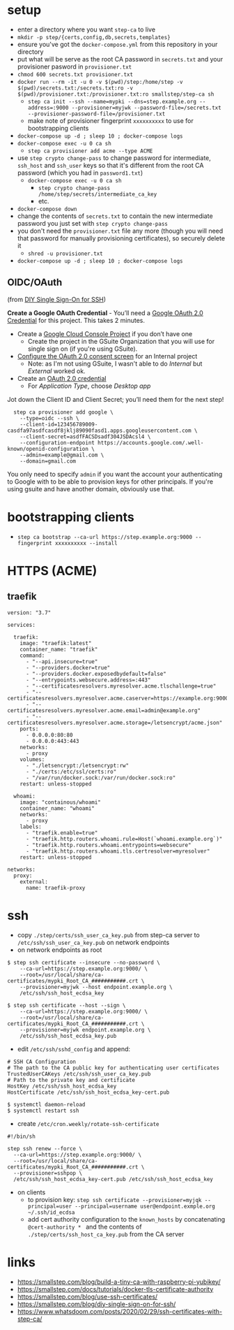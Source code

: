 # setup

* enter a directory where you want `step-ca` to live
* `mkdir -p step/{certs,config,db,secrets,templates}`
* ensure you've got the `docker-compose.yml` from this repository in your directory
* put what will be serve as the root CA password in `secrets.txt` and your provisioner pasword in `provisioner.txt`
* `chmod 600 secrets.txt provisioner.txt`
* `docker run --rm -it -u 0 -v $(pwd)/step:/home/step -v $(pwd)/secrets.txt:/secrets.txt:ro -v $(pwd)/provisioner.txt:/provisioner.txt:ro smallstep/step-ca sh`
    - `step ca init --ssh --name=mypki --dns=step.example.org --address=:9000 --provisioner=myjwk --password-file=/secrets.txt --provisioner-password-file=/provisioner.txt`
    - make note of provisioner fingerprint `xxxxxxxxxx` to use for bootstrapping clients
* `docker-compose up -d ; sleep 10 ; docker-compose logs`
* `docker-compose exec -u 0 ca sh`
    - `step ca provisioner add acme --type ACME`
* use `step crypto change-pass` to change password for intermediate, `ssh_host` and `ssh_user` keys so that it's different from the root CA password (which you had in `password1.txt`)
  - `docker-compose exec -u 0 ca sh`
      + `step crypto change-pass /home/step/secrets/intermediate_ca_key`
      + etc.
* `docker-compose down`
* change the contents of `secrets.txt` to contain the new intermediate password you just set with `step crypto change-pass`
* you don't need the `provisioner.txt` file any more (though you will need that password for manually provisioning certificates), so securely delete it
    + `shred -u provisioner.txt`
* `docker-compose up -d ; sleep 10 ; docker-compose logs`

## OIDC/OAuth

(from [DIY Single Sign-On for SSH](https://smallstep.com/blog/diy-single-sign-on-for-ssh/))

**Create a Google OAuth Credential** - You’ll need a [Google OAuth 2.0 Credential](https://console.cloud.google.com/apis/credentials/oauthclient) for this project. This takes 2 minutes.

* Create a [Google Cloud Console Project](https://console.cloud.google.com/projectcreate) if you don’t have one
  * Create the project in the GSuite Organization that you will use for single sign on (if you're using GSuite).
* [Configure the OAuth 2.0 consent screen](https://console.developers.google.com/apis/credentials/consent) for an Internal project
  * Note: as I'm not using GSuite, I wasn't able to do *Internal* but *External* worked ok.
* Create an [OAuth 2.0 credential](https://console.developers.google.com/apis/credentials/oauthclient)
  * For *Application Type*, choose *Desktop app*

Jot down the Client ID and Client Secret; you’ll need them for the next step!

```
  step ca provisioner add google \
    --type=oidc --ssh \
    --client-id=123456789009-casdfa97asdfcasdf8jklj89090fasd1.apps.googleusercontent.com \
    --client-secret=asdfFACSDsadf304JSDAcsl4 \
    --configuration-endpoint https://accounts.google.com/.well-known/openid-configuration \
    --admin=example@gmail.com \
    --domain=gmail.com
```

You only need to specify `admin` if you want the account your authenticating to Google with to be able to provision keys for other principals. If you're using gsuite and have another domain, obviously use that.

# bootstrapping clients

* `step ca bootstrap --ca-url https://step.example.org:9000 --fingerprint xxxxxxxxxx --install`

# HTTPS (ACME)

## traefik

```
version: "3.7"

services:

  traefik:
    image: "traefik:latest"
    container_name: "traefik"
    command:
      - "--api.insecure=true"
      - "--providers.docker=true"
      - "--providers.docker.exposedbydefault=false"
      - "--entrypoints.websecure.address=:443"
      - "--certificatesresolvers.myresolver.acme.tlschallenge=true"
      - "--certificatesresolvers.myresolver.acme.caserver=https://example.org:9000/acme/acme/directory"
      - "--certificatesresolvers.myresolver.acme.email=admin@example.org"
      - "--certificatesresolvers.myresolver.acme.storage=/letsencrypt/acme.json"
    ports:
      - 0.0.0.0:80:80
      - 0.0.0.0:443:443
    networks:
      - proxy
    volumes:
      - "./letsencrypt:/letsencrypt:rw"
      - "./certs:/etc/ssl/certs:ro"
      - "/var/run/docker.sock:/var/run/docker.sock:ro"
    restart: unless-stopped

  whoami:
    image: "containous/whoami"
    container_name: "whoami"
    networks:
      - proxy
    labels:
      - "traefik.enable=true"
      - "traefik.http.routers.whoami.rule=Host(`whoami.example.org`)"
      - "traefik.http.routers.whoami.entrypoints=websecure"
      - "traefik.http.routers.whoami.tls.certresolver=myresolver"
    restart: unless-stopped

networks:
  proxy:
    external:
      name: traefik-proxy
```

# ssh

* copy `./step/certs/ssh_user_ca_key.pub` from step-ca server to `/etc/ssh/ssh_user_ca_key.pub` on network endpoints
* on network endpoints as root

```
$ step ssh certificate --insecure --no-password \
    --ca-url=https://step.example.org:9000/ \
    --root=/usr/local/share/ca-certificates/mypki_Root_CA_###########.crt \
    --provisioner=myjwk --host endpoint.example.org \
    /etc/ssh/ssh_host_ecdsa_key

$ step ssh certificate --host --sign \
    --ca-url=https://step.example.org:9000/ \
    --root=/usr/local/share/ca-certificates/mypki_Root_CA_###########.crt \
    --provisioner=myjwk endpoint.example.org \
    /etc/ssh/ssh_host_ecdsa_key.pub
```

* edit `/etc/ssh/sshd_config` and append:

```
# SSH CA Configuration
# The path to the CA public key for authenticating user certificates
TrustedUserCAKeys /etc/ssh/ssh_user_ca_key.pub
# Path to the private key and certificate
HostKey /etc/ssh/ssh_host_ecdsa_key
HostCertificate /etc/ssh/ssh_host_ecdsa_key-cert.pub
```

```
$ systemctl daemon-reload
$ systemctl restart ssh
```

* create `/etc/cron.weekly/rotate-ssh-certificate`

```
#!/bin/sh

step ssh renew --force \
  --ca-url=https://step.example.org:9000/ \
  --root=/usr/local/share/ca-certificates/mypki_Root_CA_###########.crt \
  --provisioner=sshpop \
  /etc/ssh/ssh_host_ecdsa_key-cert.pub /etc/ssh/ssh_host_ecdsa_key
```

* on clients
    - to provision key: `step ssh certificate --provisioner=myjqk --principal=user --principal=username user@endpoint.exmple.org ~/.ssh/id_ecdsa`
    - add cert authority configuration to the `known_hosts` by concatenating `@cert-authority * ` and the contents of `./step/certs/ssh_host_ca_key.pub` from the CA server

# links

* https://smallstep.com/blog/build-a-tiny-ca-with-raspberry-pi-yubikey/
* https://smallstep.com/docs/tutorials/docker-tls-certificate-authority
* https://smallstep.com/blog/use-ssh-certificates/
* https://smallstep.com/blog/diy-single-sign-on-for-ssh/
* https://www.whatsdoom.com/posts/2020/02/29/ssh-certificates-with-step-ca/